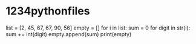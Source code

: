 # 1234pythonfiles
list = [2, 45, 67, 67, 90, 56]
empty = []
for i in list:
    sum = 0
    for digit in str(i):
        sum += int(digit)
    empty.append(sum)
print(empty)
